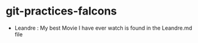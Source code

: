# git-practices-falcons

- Leandre : My best Movie I have ever watch is found in the Leandre.md file

